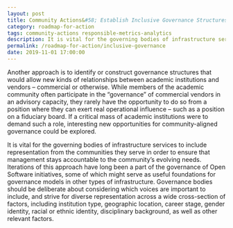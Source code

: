```yaml
---
layout: post
title: Community Actions&#58; Establish Inclusive Governance Structures
category: roadmap-for-action
tags: community-actions responsible-metrics-analytics
description: It is vital for the governing bodies of infrastructure services to include representation from the communities they serve in order to ensure that management stays accountable to the community’s evolving needs.
permalink: /roadmap-for-action/inclusive-governance
date: 2019-11-01 17:00:00
---
```


Another approach is to identify or construct governance structures that would allow new kinds of relationships between academic institutions and vendors – commercial or otherwise. While members of the academic community often participate in the “governance” of commercial vendors in an advisory capacity, they rarely have the opportunity to do so from a position where they can exert real operational influence – such as a position on a fiduciary board. If a critical mass of academic institutions were to demand such a role, interesting new opportunities for community-aligned governance could be explored.

It is vital for the governing bodies of infrastructure services to include representation from the communities they serve in order to ensure that management stays accountable to the community’s evolving needs. Iterations of this approach have long been a part of the governance of Open Software initiatives, some of which might serve as useful foundations for governance models in other types of infrastructure. Governance bodies should be deliberate about considering which voices are important to include, and strive for diverse representation across a wide cross-section of factors, including institution type, geographic location, career stage, gender identity, racial or ethnic identity, disciplinary background, as well as other relevant factors.
